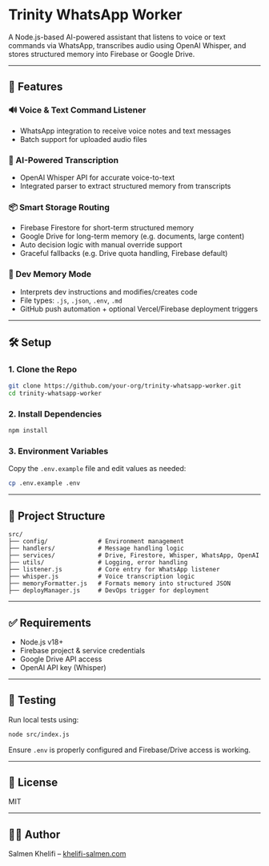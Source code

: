 # Trinity WhatsApp Worker

A Node.js-based AI-powered assistant that listens to voice or text commands via WhatsApp, transcribes audio using OpenAI Whisper, and stores structured memory into Firebase or Google Drive.

---

## 🚀 Features

### 🔊 Voice & Text Command Listener

* WhatsApp integration to receive voice notes and text messages
* Batch support for uploaded audio files

### 🧠 AI-Powered Transcription

* OpenAI Whisper API for accurate voice-to-text
* Integrated parser to extract structured memory from transcripts

### 📦 Smart Storage Routing

* Firebase Firestore for short-term structured memory
* Google Drive for long-term memory (e.g. documents, large content)
* Auto decision logic with manual override support
* Graceful fallbacks (e.g. Drive quota handling, Firebase default)

### 🧰 Dev Memory Mode

* Interprets dev instructions and modifies/creates code
* File types: `.js`, `.json`, `.env`, `.md`
* GitHub push automation + optional Vercel/Firebase deployment triggers

---

## 🛠️ Setup

### 1. Clone the Repo

```bash
git clone https://github.com/your-org/trinity-whatsapp-worker.git
cd trinity-whatsapp-worker
```

### 2. Install Dependencies

```bash
npm install
```

### 3. Environment Variables

Copy the `.env.example` file and edit values as needed:

```bash
cp .env.example .env
```

---

## 📁 Project Structure

```
src/
├── config/              # Environment management
├── handlers/            # Message handling logic
├── services/            # Drive, Firestore, Whisper, WhatsApp, OpenAI
├── utils/               # Logging, error handling
├── listener.js          # Core entry for WhatsApp listener
├── whisper.js           # Voice transcription logic
├── memoryFormatter.js   # Formats memory into structured JSON
├── deployManager.js     # DevOps trigger for deployment
```

---

## ✅ Requirements

* Node.js v18+
* Firebase project & service credentials
* Google Drive API access
* OpenAI API key (Whisper)

---

## 🧪 Testing

Run local tests using:

```bash
node src/index.js
```

Ensure `.env` is properly configured and Firebase/Drive access is working.

---

## 📄 License

MIT

---

## 👨‍💻 Author

Salmen Khelifi – [khelifi-salmen.com](https://khelifi-salmen.com)
